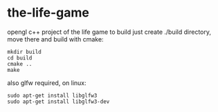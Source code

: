 # the-life-game
opengl c++ project of the life game
to build just create ./build directory, move there and build with cmake:
```
mkdir build
cd build 
cmake ..
make
```
also glfw required, on linux:
```
sudo apt-get install libglfw3
sudo apt-get install libglfw3-dev
```

